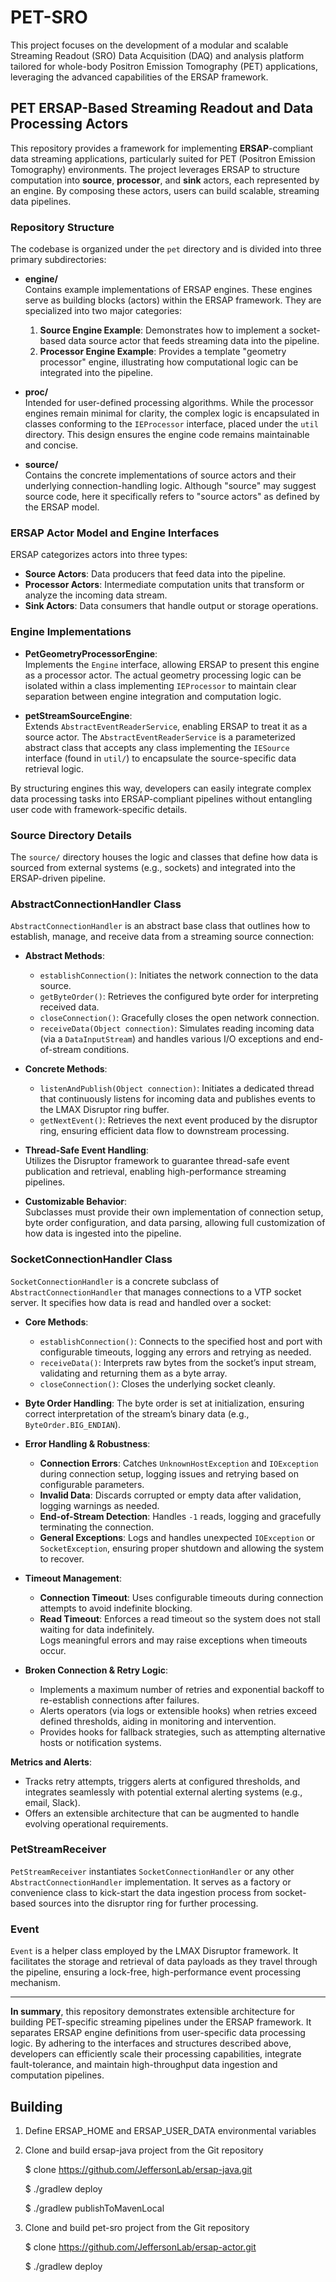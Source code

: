 # PET-SRO

This project focuses on the development of a modular and scalable 
Streaming Readout (SRO) Data Acquisition (DAQ) and analysis platform 
tailored for whole-body Positron Emission Tomography (PET) applications, 
leveraging the advanced capabilities of the ERSAP framework.

## PET ERSAP-Based Streaming Readout and Data Processing Actors

This repository provides a framework for implementing **ERSAP**-compliant data streaming applications, particularly suited for PET (Positron Emission Tomography) environments. The project leverages ERSAP to structure computation into **source**, **processor**, and **sink** actors, each represented by an engine. By composing these actors, users can build scalable, streaming data pipelines.

### Repository Structure

The codebase is organized under the `pet` directory and is divided into three primary subdirectories:

- **engine/**  
  Contains example implementations of ERSAP engines. These engines serve as building blocks (actors) within the ERSAP framework. They are specialized into two major categories:
    1. **Source Engine Example**: Demonstrates how to implement a socket-based data source actor that feeds streaming data into the pipeline.
    2. **Processor Engine Example**: Provides a template "geometry processor" engine, illustrating how computational logic can be integrated into the pipeline.

- **proc/**  
  Intended for user-defined processing algorithms. While the processor engines remain minimal for clarity, the complex logic is encapsulated in classes conforming to the `IEProcessor` interface, placed under the `util` directory. This design ensures the engine code remains maintainable and concise.

- **source/**  
  Contains the concrete implementations of source actors and their underlying connection-handling logic. Although "source" may suggest source code, here it specifically refers to "source actors" as defined by the ERSAP model.

### ERSAP Actor Model and Engine Interfaces

ERSAP categorizes actors into three types:

- **Source Actors**: Data producers that feed data into the pipeline.
- **Processor Actors**: Intermediate computation units that transform or analyze the incoming data stream.
- **Sink Actors**: Data consumers that handle output or storage operations.

### Engine Implementations

- **PetGeometryProcessorEngine**:  
  Implements the `Engine` interface, allowing ERSAP to present this engine as a processor actor. The actual geometry processing logic can be isolated within a class implementing `IEProcessor` to maintain clear separation between engine integration and computation logic.

- **petStreamSourceEngine**:  
  Extends `AbstractEventReaderService`, enabling ERSAP to treat it as a source actor. The `AbstractEventReaderService` is a parameterized abstract class that accepts any class implementing the `IESource` interface (found in `util/`) to encapsulate the source-specific data retrieval logic.

By structuring engines this way, developers can easily integrate complex data processing tasks into ERSAP-compliant pipelines without entangling user code with framework-specific details.

### Source Directory Details

The `source/` directory houses the logic and classes that define how data is sourced from external systems (e.g., sockets) and integrated into the ERSAP-driven pipeline.

### AbstractConnectionHandler Class

`AbstractConnectionHandler` is an abstract base class that outlines how to establish, manage, and receive data from a streaming source connection:

- **Abstract Methods**:
    - `establishConnection()`: Initiates the network connection to the data source.
    - `getByteOrder()`: Retrieves the configured byte order for interpreting received data.
    - `closeConnection()`: Gracefully closes the open network connection.
    - `receiveData(Object connection)`: Simulates reading incoming data (via a `DataInputStream`) and handles various I/O exceptions and end-of-stream conditions.

- **Concrete Methods**:
    - `listenAndPublish(Object connection)`: Initiates a dedicated thread that continuously listens for incoming data and publishes events to the LMAX Disruptor ring buffer.
    - `getNextEvent()`: Retrieves the next event produced by the disruptor ring, ensuring efficient data flow to downstream processing.

- **Thread-Safe Event Handling**:  
  Utilizes the Disruptor framework to guarantee thread-safe event publication and retrieval, enabling high-performance streaming pipelines.

- **Customizable Behavior**:  
  Subclasses must provide their own implementation of connection setup, byte order configuration, and data parsing, allowing full customization of how data is ingested into the pipeline.

### SocketConnectionHandler Class

`SocketConnectionHandler` is a concrete subclass of `AbstractConnectionHandler` that manages connections to a VTP socket server. It specifies how data is read and handled over a socket:

- **Core Methods**:
    - `establishConnection()`: Connects to the specified host and port with configurable timeouts, logging any errors and retrying as needed.
    - `receiveData()`: Interprets raw bytes from the socket’s input stream, validating and returning them as a byte array.
    - `closeConnection()`: Closes the underlying socket cleanly.

- **Byte Order Handling**:
  The byte order is set at initialization, ensuring correct interpretation of the stream’s binary data (e.g., `ByteOrder.BIG_ENDIAN`).

- **Error Handling & Robustness**:
    - **Connection Errors**: Catches `UnknownHostException` and `IOException` during connection setup, logging issues and retrying based on configurable parameters.
    - **Invalid Data**: Discards corrupted or empty data after validation, logging warnings as needed.
    - **End-of-Stream Detection**: Handles `-1` reads, logging and gracefully terminating the connection.
    - **General Exceptions**: Logs and handles unexpected `IOException` or `SocketException`, ensuring proper shutdown and allowing the system to recover.

- **Timeout Management**:
    - **Connection Timeout**: Uses configurable timeouts during connection attempts to avoid indefinite blocking.
    - **Read Timeout**: Enforces a read timeout so the system does not stall waiting for data indefinitely.  
      Logs meaningful errors and may raise exceptions when timeouts occur.

- **Broken Connection & Retry Logic**:
    - Implements a maximum number of retries and exponential backoff to re-establish connections after failures.
    - Alerts operators (via logs or extensible hooks) when retries exceed defined thresholds, aiding in monitoring and intervention.
    - Provides hooks for fallback strategies, such as attempting alternative hosts or notification systems.

**Metrics and Alerts**:
- Tracks retry attempts, triggers alerts at configured thresholds, and integrates seamlessly with potential external alerting systems (e.g., email, Slack).
- Offers an extensible architecture that can be augmented to handle evolving operational requirements.

### PetStreamReceiver

`PetStreamReceiver` instantiates `SocketConnectionHandler` or any other `AbstractConnectionHandler` implementation. It serves as a factory or convenience class to kick-start the data ingestion process from socket-based sources into the disruptor ring for further processing.

### Event

`Event` is a helper class employed by the LMAX Disruptor framework. It facilitates the storage and retrieval of data payloads as they travel through the pipeline, ensuring a lock-free, high-performance event processing mechanism.

---

**In summary**, this repository demonstrates extensible architecture for building PET-specific streaming pipelines under the ERSAP framework. 
It separates ERSAP engine definitions from user-specific data processing 
logic. By adhering to the interfaces and structures described above, 
developers can efficiently scale their processing capabilities, integrate fault-tolerance, and maintain high-throughput data ingestion 
and computation pipelines.


## Building
1. Define ERSAP_HOME and ERSAP_USER_DATA environmental variables

2. Clone and build ersap-java project from the Git repository


    $ clone https://github.com/JeffersonLab/ersap-java.git

    $ ./gradlew deploy

    $ ./gradlew publishToMavenLocal

3. Clone and build pet-sro project from the Git repository


    $ clone https://github.com/JeffersonLab/ersap-actor.git
    
    $ ./gradlew deploy

